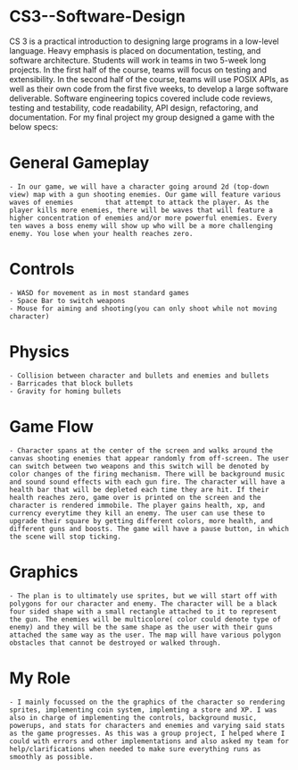 # CS3--Software-Design
CS 3 is a practical introduction to designing large programs in a low-level language. Heavy emphasis is placed on documentation, testing, and software architecture. Students will work in teams in two 5-week long projects. In the first half of the course, teams will focus on testing and extensibility. In the second half of the course, teams will use POSIX APIs, as well as their own code from the first five weeks, to develop a large software deliverable. Software engineering topics covered include code reviews, testing and testability, code readability, API design, refactoring, and documentation. For my
final project my group designed a game with the below specs:
# General Gameplay
    - In our game, we will have a character going around 2d (top-down view) map with a gun shooting enemies. Our game will feature various waves of enemies        that attempt to attack the player. As the player kills more enemies, there will be waves that will feature a higher concentration of enemies and/or more powerful enemies. Every ten waves a boss enemy will show up who will be a more challenging enemy. You lose when your health reaches zero.
# Controls
    - WASD for movement as in most standard games
    - Space Bar to switch weapons
    - Mouse for aiming and shooting(you can only shoot while not moving character)
# Physics
    - Collision between character and bullets and enemies and bullets
    - Barricades that block bullets
    - Gravity for homing bullets
# Game Flow
    - Character spans at the center of the screen and walks around the canvas shooting enemies that appear randomly from off-screen. The user can switch between two weapons and this switch will be denoted by color changes of the firing mechanism. There will be background music and sound sound effects with each gun fire. The character will have a health bar that will be depleted each time they are hit. If their health reaches zero, game over is printed on the screen and the character is rendered immobile. The player gains health, xp, and currency everytime they kill an enemy. The user can use these to upgrade their square by getting different colors, more health, and different guns and boosts. The game will have a pause button, in which the scene will stop ticking. 
# Graphics
    - The plan is to ultimately use sprites, but we will start off with polygons for our character and enemy. The character will be a black four sided shape with a small rectangle attached to it to represent the gun. The enemies will be multicolore( color could denote type of enemy) and they will be the same shape as the user with their guns attached the same way as the user. The map will have various polygon obstacles that cannot be destroyed or walked through.
# My Role
    - I mainly focussed on the the graphics of the character so rendering sprites, implementing coin system, implemting a store and XP. I was also in charge of implementing the controls, background music, powerups, and stats for characters and enemies and varying said stats as the game progresses. As this was a group project, I helped where I could with errors and other implementations and also asked my team for help/clarifications when needed to make sure everything runs as smoothly as possible.
    
    
